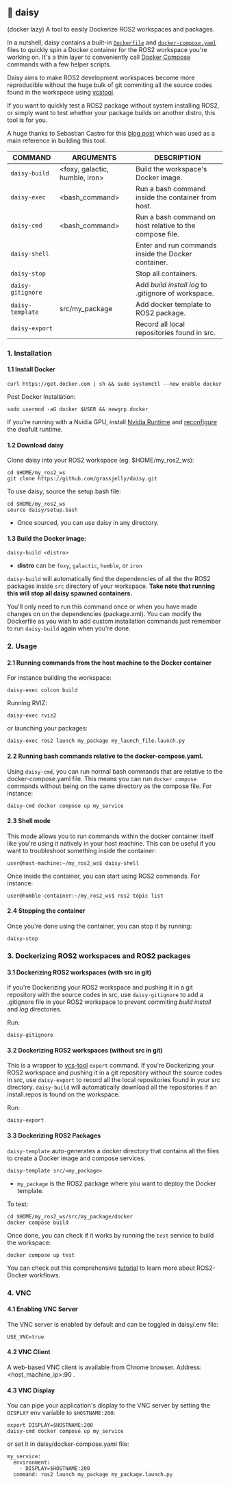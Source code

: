 ## 🌼 daisy
(docker lazy)
A tool to easily Dockerize ROS2 workspaces and packages. 

In a nutshell, daisy contains a built-in [`Dockerfile`](./Dockerfile) and [`docker-compose.yaml`](./docker-compose.yaml) files to quickly spin a Docker container for the ROS2 workspace you're working on. It's a thin layer to conveniently call [Docker Compose](https://docs.docker.com/compose/) commands with a few helper scripts.

Daisy aims to make ROS2 development workspaces become more reproducible without the huge bulk of git commiting all the source codes found in the workspace using [vcstool](https://github.com/dirk-thomas/vcstool#export-set-of-repositories).

If you want to quickly test a ROS2 package without system installing ROS2, or simply want to test whether your package builds on another distro, this tool is for you.

A huge thanks to Sebastian Castro for this [blog post](https://roboticseabass.com/2023/07/09/updated-guide-docker-and-ros2/) which was used as a main reference in building this tool.

| COMMAND           | ARGUMENTS                    | DESCRIPTION                                             |
|-------------------|------------------------------|---------------------------------------------------------|
| `daisy-build`     |<foxy, galactic, humble, iron>| Build the workspace's Docker image.                     |
| `daisy-exec`      |<bash_command>                | Run a bash command inside the container from host.      |
| `daisy-cmd`       |<bash_command>                | Run a bash command on host relative to the compose file.|     
| `daisy-shell`     |                              | Enter and run commands inside the Docker container.     |     
| `daisy-stop`      |                              | Stop all containers.                                    |
| `daisy-gitignore` |                              | Add _build_ _install_ _log_ to .gitignore of workspace. |
| `daisy-template`  |src/my_package                | Add docker template to ROS2 package.                    |
| `daisy-export`    |                              | Record all local repositories found in src.             |

### 1. Installation

#### 1.1 Install Docker
```
curl https://get.docker.com | sh && sudo systemctl --now enable docker
```
Post Docker Installation:
```
sudo usermod -aG docker $USER && newgrp docker
```
If you're running with a Nvidia GPU, install [Nvidia Runtime](https://github.com/NVIDIA/nvidia-container-runtime#installation) and [reconfigure](https://github.com/NVIDIA/nvidia-container-runtime#daemon-configuration-file) the deafult runtime.

#### 1.2 Download daisy
Clone daisy into your ROS2 workspace (eg. $HOME/my_ros2_ws):
```
cd $HOME/my_ros2_ws
git clone https://github.com/grassjelly/daisy.git
```
To use daisy, source the setup.bash file:
```
cd $HOME/my_ros2_ws
source daisy/setup.bash
```
- Once sourced, you can use daisy in any directory.

#### 1.3 Build the Docker image:
```
daisy-build <distro>
```
- **distro** can be `foxy`, `galactic`, `humble`, or `iron`

`daisy-build` will automatically find the dependencies of all the the ROS2 packages inside `src` directory of your workspace. **Take note that running this will stop all daisy spawned containers.**

You'll only need to run this command once or when you have made changes on on the dependencies (package.xml). You can modify the Dockerfile as you wish to add custom installation commands just remember to run `daisy-build` again when you're done.

### 2. Usage
#### 2.1 Running commands from the host machine to the Docker container

For instance building the workspace:
```
daisy-exec colcon build
```
Running RVIZ:
```
daisy-exec rviz2
```
or launching your packages:
```
daisy-exec ros2 launch my_package my_launch_file.launch.py
```

#### 2.2 Running bash commands relative to the docker-compose.yaml.
Using `daisy-cmd`, you can run normal bash commands that are relative to the docker-compose.yaml file. This means you can run `docker compose` commands without being on the same directory as the compose file. For instance:
```
daisy-cmd docker compose up my_service
```

#### 2.3 Shell mode
This mode allows you to run commands within the docker container itself like you're using it natively in your host machine. This can be useful if you want to troubleshoot something inside the container:
```
user@host-machine:~/my_ros2_ws$ daisy-shell
```
Once inside the container, you can start using ROS2 commands. For instance:
```
user@humble-container:~/my_ros2_ws$ ros2 topic list
```

#### 2.4 Stopping the container
Once you're done using the container, you can stop it by running:
```
daisy-stop
```

### 3. Dockerizing ROS2 workspaces and ROS2 packages

#### 3.1 Dockerizing ROS2 workspaces (with src in git)
If you're Dockerizing your ROS2 workspace and pushing it in a git repository with the source codes in src,  use `daisy-gitignore` to add a .gitignore file in your ROS2 workspace to prevent commiting _build_ _install_ and _log_ directories.

Run:
```
daisy-gitignore
```

#### 3.2 Dockerizing ROS2 workspaces (without src in git)
This is a wrapper to [vcs-tool](https://github.com/dirk-thomas/vcstool#export-set-of-repositories) `export` command. If you're Dockerizing your ROS2 workspace and pushing it in a git repository without the source codes in src, use `daisy-export` to record all the local repositories found in your src directory. `daisy-build` will automatically download all the repositories if an install.repos is found on the workspace.

Run:
```
daisy-export
```

#### 3.3 Dockerizing ROS2 Packages
`daisy-template` auto-generates a docker directory that contains all the files to create a Docker image and compose services.

```
daisy-template src/<my_package>
```
- `my_package` is the ROS2 package where you want to deploy the Docker template.

To test:
```
cd $HOME/my_ros2_ws/src/my_package/docker
docker compose build
```

Once done, you can check if it works by running the `test` service to build the workspace:
```
docker compose up test
```

You can check out this comprehensive [tutorial](https://roboticseabass.com/2023/07/09/updated-guide-docker-and-ros2/) to learn more about ROS2-Docker workflows.

### 4. VNC

#### 4.1 Enabling VNC Server
The VNC server is enabled by default and can be toggled in daisy/.env file:
```
USE_VNC=true
```
#### 4.2 VNC Client
A web-based VNC client is available from Chrome browser. Address: <host_machine_ip>:90 .

#### 4.3 VNC Display
You can pipe your application's display to the VNC server by setting the `DISPLAY` env variable to `$HOSTNAME:200`:
```
export DISPLAY=$HOSTNAME:200
daisy-cmd docker compose up my_service
```
or set it in  daisy/docker-compose.yaml file:
```
my_service:
  environment:
    - DISPLAY=$HOSTNAME:200
  command: ros2 launch my_package my_package.launch.py
```
